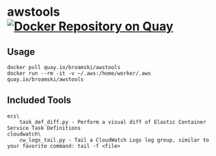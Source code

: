 # awstools [![Docker Repository on Quay](https://quay.io/repository/broamski/awstools/status "Docker Repository on Quay")](https://quay.io/repository/broamski/awstools)

## Usage
    docker pull quay.io/broamski/awstools
    docker run --rm -it -v ~/.aws:/home/worker/.aws quay.io/broamski/awstools

## Included Tools
```
ecs\
    task_def_diff.py - Perform a visual diff of Elastic Container Service Task Definitions
cloudwatch\
    cw_logs_tail.py - Tail a CloudWatch Logs log group, similar to your favorite command: tail -f <file>
```
